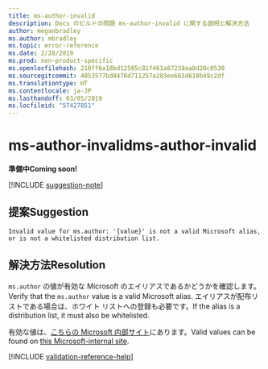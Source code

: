 ```yaml
---
title: ms-author-invalid
description: Docs のビルドの問題 ms-author-invalid に関する説明と解決方法
author: meganbradley
ms.author: mbradley
ms.topic: error-reference
ms.date: 2/28/2019
ms.prod: non-product-specific
ms.openlocfilehash: 210ff6a18bd12585c81f461a87238aa8d20c0530
ms.sourcegitcommit: 4053577bd0478d711257a283ee661d618b49c2df
ms.translationtype: HT
ms.contentlocale: ja-JP
ms.lasthandoff: 03/05/2019
ms.locfileid: "57427851"
---
```

# <a name="ms-author-invalid"></a><span data-ttu-id="2be76-103">ms-author-invalid</span><span class="sxs-lookup"><span data-stu-id="2be76-103">ms-author-invalid</span></span>

<span data-ttu-id="2be76-104">**準備中**</span><span class="sxs-lookup"><span data-stu-id="2be76-104">**Coming soon!**</span></span>

[!INCLUDE [suggestion-note](includes/suggestion-note.md)]

## <a name="suggestion"></a><span data-ttu-id="2be76-105">提案</span><span class="sxs-lookup"><span data-stu-id="2be76-105">Suggestion</span></span>

`Invalid value for ms.author: '{value}' is not a valid Microsoft alias, or is not a whitelisted distribution list.`

## <a name="resolution"></a><span data-ttu-id="2be76-106">解決方法</span><span class="sxs-lookup"><span data-stu-id="2be76-106">Resolution</span></span>

<span data-ttu-id="2be76-107">`ms.author` の値が有効な Microsoft のエイリアスであるかどうかを確認します。</span><span class="sxs-lookup"><span data-stu-id="2be76-107">Verify that the `ms.author` value is a valid Microsoft alias.</span></span> <span data-ttu-id="2be76-108">エイリアスが配布リストである場合は、ホワイト リストへの登録も必要です。</span><span class="sxs-lookup"><span data-stu-id="2be76-108">If the alias is a distribution list, it must also be whitelisted.</span></span>

<span data-ttu-id="2be76-109">有効な値は、[こちらの Microsoft 内部サイト](https://docsmetadatatool.azurewebsites.net/whitelists)にあります。</span><span class="sxs-lookup"><span data-stu-id="2be76-109">Valid values can be found on [this Microsoft-internal site](https://docsmetadatatool.azurewebsites.net/whitelists).</span></span>

<!--make sure to add this file to your includes folder and verify the path-->
[!INCLUDE [validation-reference-help](includes/validation-reference-help.md)]

